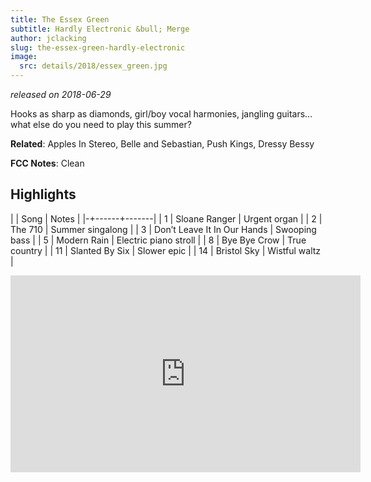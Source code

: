 ```yaml
---
title: The Essex Green
subtitle: Hardly Electronic &bull; Merge
author: jclacking
slug: the-essex-green-hardly-electronic
image:
  src: details/2018/essex_green.jpg
---
```

_released on 2018-06-29_

Hooks as sharp as diamonds, girl/boy vocal harmonies, jangling guitars… what else do you need to play this summer?

**Related**: Apples In Stereo, Belle and Sebastian, Push Kings, Dressy Bessy

<!--more-->

**FCC Notes**: Clean

## Highlights

| | Song | Notes |
|-+------+-------|
| 1 | Sloane Ranger | Urgent organ |
| 2 | The 710 | Summer singalong |
| 3 | Don’t Leave It In Our Hands | Swooping bass |
| 5 | Modern Rain | Electric piano stroll |
| 8 | Bye Bye Crow | True country |
| 11 | Slanted By Six | Slower epic |
| 14 | Bristol Sky | Wistful waltz |

<div class="tlo-detail-video"><iframe width="560" height="315" src="https://www.youtube.com/embed/KUQIFaYAUhE" frameborder="0" allow="autoplay; encrypted-media" allowfullscreen></iframe></div>
